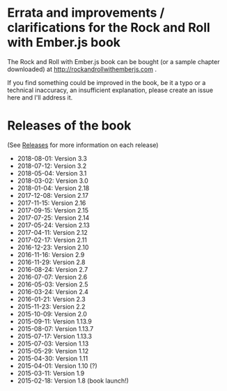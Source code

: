 # Errata and improvements / clarifications for the Rock and Roll with Ember.js book

The Rock and Roll with Ember.js book can be bought (or a sample chapter downloaded) at http://rockandrollwithemberjs.com .

If you find something could be improved in the book, be it a typo or a technical inaccuracy, an insufficient explanation, please create an issue here and I'll address it.

# Releases of the book

(See [Releases](https://github.com/balinterdi/rarwe-issues/releases) for more information on each release)

* 2018-08-01: Version 3.3
* 2018-07-12: Version 3.2
* 2018-05-04: Version 3.1
* 2018-03-02: Version 3.0
* 2018-01-04: Version 2.18
* 2017-12-08: Version 2.17
* 2017-11-15: Version 2.16
* 2017-09-15: Version 2.15
* 2017-07-25: Version 2.14
* 2017-05-24: Version 2.13
* 2017-04-11: Version 2.12
* 2017-02-17: Version 2.11
* 2016-12-23: Version 2.10
* 2016-11-16: Version 2.9
* 2016-11-29: Version 2.8
* 2016-08-24: Version 2.7
* 2016-07-07: Version 2.6
* 2016-05-03: Version 2.5
* 2016-03-24: Version 2.4
* 2016-01-21: Version 2.3
* 2015-11-23: Version 2.2
* 2015-10-09: Version 2.0
* 2015-09-11: Version 1.13.9
* 2015-08-07: Version 1.13.7
* 2015-07-17: Version 1.13.3
* 2015-07-03: Version 1.13
* 2015-05-29: Version 1.12
* 2015-04-30: Version 1.11
* 2015-04-01: Version 1.10 (?)
* 2015-03-11: Version 1.9
* 2015-02-18: Version 1.8 (book launch!)





